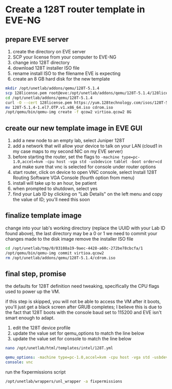 # Create a 128T router template in EVE-NG

## **prepare EVE server**

1. create the directory on EVE server
2. SCP your license from your computer to EVE-NG
3. change into 128T directory
4. download 128T installer ISO file
5. rename install ISO to the filename EVE is expecting
6. create an 8 GB hard disk for the new template

```sh
mkdir /opt/unetlab/addons/qemu/128T-5.1.4
scp 128license.pem root@eve:/opt/unetlab/addons/qemu/128T-5.1.4/128license.pem
cd /opt/unetlab/addons/qemu/128T-5.1.4
curl -O --cert 128license.pem https://yum.128technology.com/isos/128T-5.1.4-1.el7.OTP.v1.x86_64.iso
mv 128T-5.1.4-1.el7.OTP.v1.x86_64.iso cdrom.iso
/opt/qemu/bin/qemu-img create -f qcow2 virtioa.qcow2 8G
```

## **create our new template image in EVE GUI**

1. add a new node to an empty lab, select Juniper 128T
2. add a network that will allow your device to talk on your LAN (cloud1 in my case maps to my second NIC on my EVE server)
3. before starting the router, set the flags to `-machine type=pc-1.0,accel=kvm -cpu host -vga std -usbdevice tablet -boot order=cd` and make sure that vnc is selected for console under router options
4. start router, click on device to open VNC console, select Install 128T Routing Software VGA Console (fourth option from menu)
5. install will take up to an hour, be patient
6. when prompted to shutdown, select yes
7. find your Lab ID by clicking on "Lab Details" on the left menu and copy the value of ID; you'll need this soon

## **finalize template image**

change into your lab's working directory (replace the UUID with your Lab ID found above), the last directory may be a 0 or 1
we need to commit your changes made to the disk image
remove the installer ISO file

```sh
cd /opt/unetlab/tmp/0/03108a19-9aec-4428-a60c-272be78cbcfa/1
/opt/qemu/bin/qemu-img commit virtioa.qcow2
rm /opt/unetlab/addons/qemu/128T-5.1.4/cdrom.iso
```

## **final step, promise**

the defaults for 128T definition need tweaking, specifically the CPU flags used to power up the VM. 

if this step is skipped, you will not be able to access the VM after it boots, you'll just get a black screen after GRUB completes; I believe this is due to the fact that 128T boots with the console baud set to 115200 and EVE isn't smart enough to adapt.

1. edit the 128T device profile
2. update the value set for qemu_options to match the line below
3. update the value set for console to match the line below

```sh
nano /opt/unetlab/html/templates/intel/128T.yml
```

```yaml
qemu_options: -machine type=pc-1.0,accel=kvm -cpu host -vga std -usbdevice tablet
console: vnc
```

run the fixpermissions script

```sh
/opt/unetlab/wrappers/unl_wrapper -a fixpermissions
```
